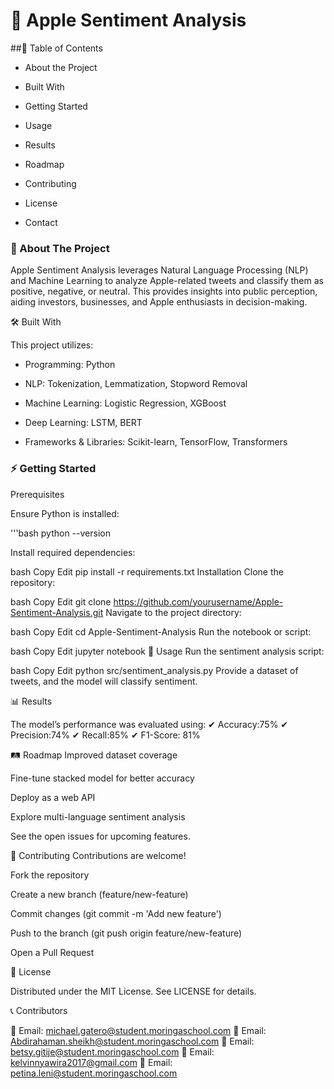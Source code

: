 # 🍏 Apple Sentiment Analysis




##📌 Table of Contents

* About the Project

* Built With

* Getting Started

* Usage

* Results

* Roadmap

* Contributing

* License

* Contact

### 📖 About The Project

Apple Sentiment Analysis leverages Natural Language Processing (NLP) and Machine Learning to analyze Apple-related tweets and classify them as positive, negative, or neutral. This provides insights into public perception, aiding investors, businesses, and Apple enthusiasts in decision-making.

🛠 Built With

This project utilizes:

* Programming: Python

* NLP: Tokenization, Lemmatization, Stopword Removal

* Machine Learning: Logistic Regression, XGBoost

* Deep Learning: LSTM, BERT

* Frameworks & Libraries: Scikit-learn, TensorFlow, Transformers

### ⚡ Getting Started

Prerequisites

Ensure Python is installed:

'''bash
python --version


Install required dependencies:

bash
Copy
Edit
pip install -r requirements.txt
Installation
Clone the repository:

bash
Copy
Edit
git clone https://github.com/yourusername/Apple-Sentiment-Analysis.git
Navigate to the project directory:

bash
Copy
Edit
cd Apple-Sentiment-Analysis
Run the notebook or script:

bash
Copy
Edit
jupyter notebook
🚀 Usage
Run the sentiment analysis script:

bash
Copy
Edit
python src/sentiment_analysis.py
Provide a dataset of tweets, and the model will classify sentiment.

📊 Results

The model’s performance was evaluated using:
✔ Accuracy:75%
✔ Precision:74%
✔ Recall:85%
✔ F1-Score: 81%


🛤 Roadmap
 Improved dataset coverage

 Fine-tune stacked model for better accuracy

 Deploy as a web API

 Explore multi-language sentiment analysis

See the open issues for upcoming features.

🤝 Contributing
Contributions are welcome!

Fork the repository

Create a new branch (feature/new-feature)

Commit changes (git commit -m 'Add new feature')

Push to the branch (git push origin feature/new-feature)

Open a Pull Request

📜 License

Distributed under the MIT License. See LICENSE for details.

📞 Contributors

📧 Email: michael.gatero@student.moringaschool.com
📧 Email: Abdirahaman.sheikh@student.moringaschool.com
📧 Email: betsy.gitije@student.moringaschool.com
📧 Email: kelvinnyawira2017@gmail.com
📧 Email: petina.leni@student.moringaschool.com



